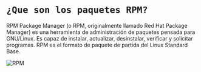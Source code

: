 # `¿Que son los paquetes RPM?`

RPM Package Manager (o RPM, originalmente llamado Red Hat Package Manager) es una herramienta de administración de paquetes pensada para GNU/Linux. Es capaz de instalar, actualizar, desinstalar, verificar y solicitar programas. RPM es el formato de paquete de partida del Linux Standard Base.

![RPM](https://user-images.githubusercontent.com/45163813/214547305-987e2c8e-60ea-4ffb-9405-52f9c1b1ac05.jpg)
